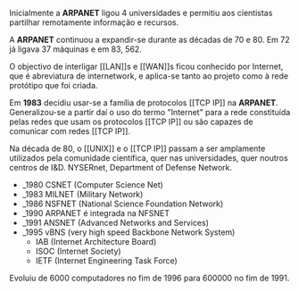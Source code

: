 Inicialmente a **ARPANET** ligou 4 universidades e permitiu aos cientistas partilhar remotamente informação e recursos.

A **ARPANET** continuou a expandir-se durante as décadas de 70 e 80. Em 72 já ligava 37 máquinas e em 83, 562.

O objectivo de interligar [[LAN]]s e [[WAN]]s ficou conhecido por Internet, que é abreviatura de internetwork, e aplica-se tanto ao projeto como à rede protótipo que foi criada.

Em **1983** decidiu usar-se a família de protocolos [[TCP IP]] na **ARPANET**. Generalizou-se a partir daí o uso do termo "Internet" para a rede constituída pelas redes que usam os protocolos [[TCP IP]] ou são capazes de comunicar com redes [[TCP IP]].

Na década de 80, o [[UNIX]] e o [[TCP IP]] passam a ser amplamente utilizados pela comunidade científica, quer nas universidades, quer noutros centros de I&D. NYSERnet, Department of Defense Network.

- _1980 CSNET (Computer Science Net)
- _1983 MILNET (Military Network)
- _1986 NSFNET (National Science Foundation Network)
- _1990 ARPANET é integrada na NFSNET
- _1991 ANSNET (Advanced Networks and Services)
- _1995 vBNS (very high speed Backbone Network System)
    - IAB (Internet Architecture Board)
    - ISOC (Internet Society)
    - IETF (Internet Engineering Task Force)

Evoluiu de 6000 computadores no fim de 1996 para 600000 no fim de 1991.